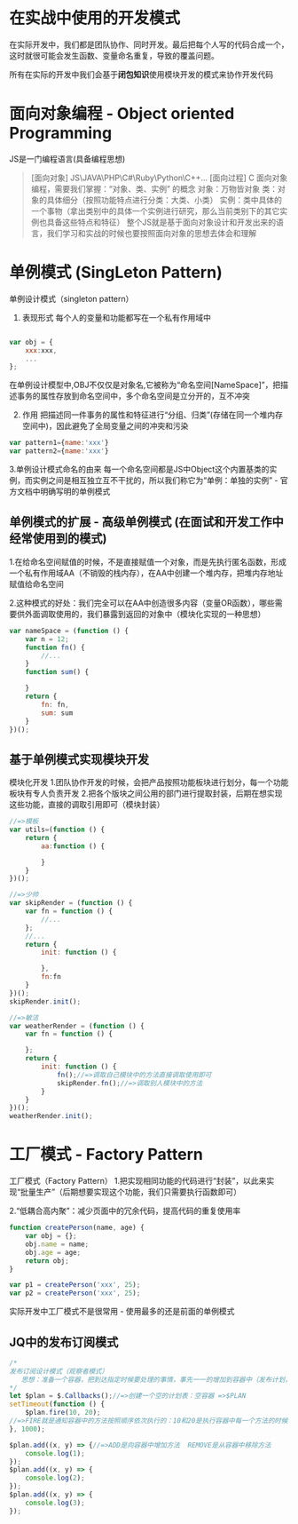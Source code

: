 # 在实战中使用的开发模式

在实际开发中，我们都是团队协作、同时开发。最后把每个人写的代码合成一个，这时就很可能会发生函数、变量命名重复，导致的覆盖问题。

所有在实际的开发中我们会基于**闭包知识**使用模块开发的模式来协作开发代码

# 面向对象编程 - Object oriented Programming
JS是一门编程语言(具备编程思想)
>  [面向对象]
>   JS\JAVA\PHP\C#\Ruby\Python\C++...
> [面向过程]
>   C
面向对象编程，需要我们掌握：“对象、类、实例” 的概念
  对象：万物皆对象
  类：对象的具体细分（按照功能特点进行分类：大类、小类）
  实例：类中具体的一个事物（拿出类别中的具体一个实例进行研究，那么当前类别下的其它实例也具备这些特点和特征）
整个JS就是基于面向对象设计和开发出来的语言，我们学习和实战的时候也要按照面向对象的思想去体会和理解

# 单例模式 (SingLeton Pattern)

单例设计模式（singleton pattern）

1. 表现形式 每个人的变量和功能都写在一个私有作用域中

```js

var obj = {
    xxx:xxx,
    ...
};

```
在单例设计模型中,OBJ不仅仅是对象名,它被称为“命名空间[NameSpace]”，把描述事务的属性存放到命名空间中，多个命名空间是立分开的，互不冲突

2. 作用 把描述同一件事务的属性和特征进行“分组、归类”(存储在同一个堆内存空间中)，因此避免了全局变量之间的冲突和污染

```js
var pattern1={name:'xxx'}
var pattern2={name:'xxx'}
```

3.单例设计模式命名的由来 每一个命名空间都是JS中Object这个内置基类的实例，而实例之间是相互独立互不干扰的，所以我们称它为“单例：单独的实例” - 官方文档中明确写明的单例模式

## 单例模式的扩展 - 高级单例模式 (在面试和开发工作中经常使用到的模式)

1.在给命名空间赋值的时候，不是直接赋值一个对象，而是先执行匿名函数，形成一个私有作用域AA（不销毁的栈内存），在AA中创建一个堆内存，把堆内存地址赋值给命名空间

2.这种模式的好处：我们完全可以在AA中创造很多内容（变量OR函数），哪些需要供外面调取使用的，我们暴露到返回的对象中（模块化实现的一种思想）


```js
var nameSpace = (function () {
    var n = 12;
    function fn() {
        //...
    }
    function sum() {

    }
    return {
        fn: fn,
        sum: sum
    }
})();
```

## 基于单例模式实现模块开发

模块化开发
   1.团队协作开发的时候，会把产品按照功能板块进行划分，每一个功能板块有专人负责开发
   2.把各个版块之间公用的部门进行提取封装，后期在想实现这些功能，直接的调取引用即可（模块封装）

```js
//=>模板
var utils=(function () {
    return {
        aa:function () {

        }
    }
})();

//=>少帅
var skipRender = (function () {
    var fn = function () {
        //...
    };
    //...
    return {
        init: function () {

        },
        fn:fn
    }
})();
skipRender.init();

//=>敏洁
var weatherRender = (function () {
    var fn = function () {

    };
    return {
        init: function () {
            fn();//=>调取自己模块中的方法直接调取使用即可
            skipRender.fn();//=>调取别人模块中的方法
        }
    }
})();
weatherRender.init();
```

# 工厂模式 - Factory Pattern

工厂模式（Factory Pattern）
   1.把实现相同功能的代码进行“封装”，以此来实现“批量生产”（后期想要实现这个功能，我们只需要执行函数即可）

   2.“低耦合高内聚”：减少页面中的冗余代码，提高代码的重复使用率

```js
function createPerson(name, age) {
    var obj = {};
    obj.name = name;
    obj.age = age;
    return obj;
}

var p1 = createPerson('xxx', 25);
var p2 = createPerson('xxx', 25);
```

实际开发中工厂模式不是很常用 - 使用最多的还是前面的单例模式

## JQ中的发布订阅模式
```js
/*
发布订阅设计模式（观察者模式）
   思想：准备一个容器，把到达指定时候要处理的事情，事先一一的增加到容器中（发布计划，并且向计划表中订阅方法）, 当到达指定时间点，通知容器中的方法依次执行即可
*/
let $plan = $.Callbacks();//=>创建一个空的计划表：空容器 =>$PLAN
setTimeout(function () {
    $plan.fire(10, 20);
//=>FIRE就是通知容器中的方法按照顺序依次执行的：10和20是执行容器中每一个方法的时候，都给他们传递两个参数值
}, 1000);

$plan.add((x, y) => {//=>ADD是向容器中增加方法  REMOVE是从容器中移除方法
    console.log(1);
});
$plan.add((x, y) => {
    console.log(2);
});
$plan.add((x, y) => {
    console.log(3);
});
```